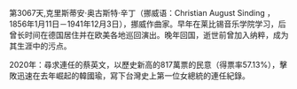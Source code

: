 第3067天,克里斯蒂安·奥古斯特·辛丁（挪威语：Christian August Sinding ，1856年1月11日－1941年12月3日），挪威作曲家。早年在莱比锡音乐学院学习，后曾长时间在德国居住并在欧美各地巡回演出。晚年回国，逝世前曾加入纳粹，成为其生涯中的污点。

2020年：尋求連任的蔡英文，以歷史新高的817萬票的民意（得票率57.13%），擊敗迅速在去年崛起的韓國瑜，寫下台灣史上第一位女總統的連任紀錄。